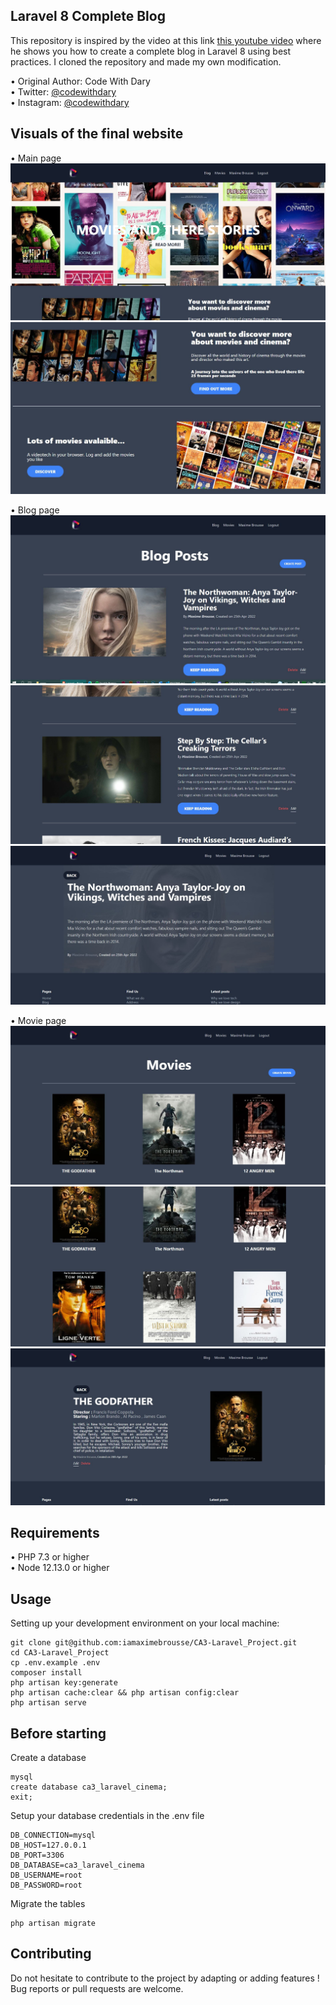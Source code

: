 ## Laravel 8 Complete Blog

This repository is inspired by the video at this link [this youtube video](https://www.youtube.com/watch?v=HKJDLXsTr8A&t=4710s) where he shows you how to create a complete blog in Laravel 8 using best practices. I cloned the repository and made my own modification.

•	Original Author: Code With Dary <br>
•	Twitter: [@codewithdary](https://twitter.com/codewithdary) <br>
•	Instagram: [@codewithdary](https://www.instagram.com/codewithdary/) <br>

## Visuals of the final website
•	Main page
![alt text](https://github.com/iamaximebrousse/CA3-Laravel_Project/blob/main/public/images/mainPage.jpg)
![alt text](https://github.com/iamaximebrousse/CA3-Laravel_Project/blob/main/public/images/mainPage2.jpg)

•	Blog page
![alt text](https://github.com/iamaximebrousse/CA3-Laravel_Project/blob/main/public/images/blogPage.jpg)
![alt text](https://github.com/iamaximebrousse/CA3-Laravel_Project/blob/main/public/images/blogPage2.jpg)
![alt text](https://github.com/iamaximebrousse/CA3-Laravel_Project/blob/main/public/images/blogPage3.jpg)

•	Movie page
![alt text](https://github.com/iamaximebrousse/CA3-Laravel_Project/blob/main/public/images/moviePage.jpg)
![alt text](https://github.com/iamaximebrousse/CA3-Laravel_Project/blob/main/public/images/moviePage2.jpg)
![alt text](https://github.com/iamaximebrousse/CA3-Laravel_Project/blob/main/public/images/moviePage3.jpg)


## Requirements
•	PHP 7.3 or higher <br>
•	Node 12.13.0 or higher <br>

## Usage <br>
Setting up your development environment on your local machine: <br>
```
git clone git@github.com:iamaximebrousse/CA3-Laravel_Project.git
cd CA3-Laravel_Project
cp .env.example .env
composer install
php artisan key:generate
php artisan cache:clear && php artisan config:clear
php artisan serve
```

## Before starting <br>
Create a database <br>
```
mysql
create database ca3_laravel_cinema;
exit;
```

Setup your database credentials in the .env file <br>
```
DB_CONNECTION=mysql
DB_HOST=127.0.0.1
DB_PORT=3306
DB_DATABASE=ca3_laravel_cinema
DB_USERNAME=root
DB_PASSWORD=root
```

Migrate the tables
```
php artisan migrate
```

## Contributing
Do not hesitate to contribute to the project by adapting or adding features ! Bug reports or pull requests are welcome.
